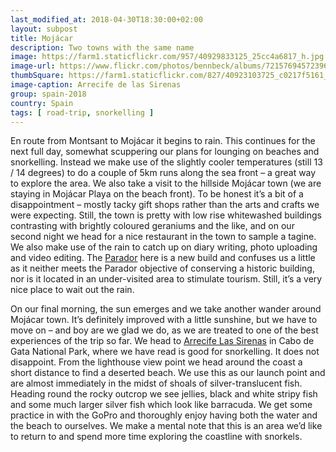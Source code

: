 ```yaml
---
last_modified_at: 2018-04-30T18:30:00+02:00
layout: subpost
title: Mojácar
description: Two towns with the same name
image: https://farm1.staticflickr.com/957/40929833125_25cc4a6817_h.jpg
image-url: https://www.flickr.com/photos/bennbeck/albums/72157694572396941
thumbSquare: https://farm1.staticflickr.com/827/40923103725_c0217f5161_q.jpg
image-caption: Arrecife de las Sirenas
group: spain-2018
country: Spain
tags: [ road-trip, snorkelling ]
---
```


En route from Montsant to Mojácar it begins to rain. This continues for the next full day, somewhat scuppering our plans for lounging on beaches and snorkelling.
Instead we make use of the slightly cooler temperatures (still 13 / 14 degrees) to do a couple of 5km runs along the sea front – a great way to explore the area. 
We also take a visit to the hillside Mojácar town (we are staying in Mojácar Playa on the beach front). To be honest it’s a bit of a disappointment – mostly tacky gift 
shops rather than the arts and crafts we were expecting. Still, the town is pretty with low rise whitewashed buildings contrasting with brightly coloured geraniums and 
the like, and on our second night we head for a nice restaurant in the town to sample a tagine. We also make use of the rain to catch up on diary writing, photo uploading 
and video editing. The [Parador](http://www.parador.es/en/paradores/parador-de-mojacar) here is 
a new build and confuses us a little as it neither meets the Parador objective of conserving a historic building, nor is it located in an under-visited area to stimulate tourism. 
Still, it’s a very nice place to wait out the rain.

On our final morning, the sun emerges and we take another wander around Mojácar town. It’s definitely improved with a little sunshine, but we have to move on – and boy are we 
glad we do, as we are treated to one of the best experiences of the trip so far. We head to [Arrecife Las Sirenas](https://www.cabogataalmeria.com/Cabo-Gata/Pueblos-Lugares/Visita-Turistica/Arrecife-Sirenas-Cabo-Gata.html)
in Cabo de Gata National Park, where we have read is good for snorkelling. It does not disappoint. From the lighthouse view point we head around the coast a short distance to find
a deserted beach. We use this as our launch point and are almost immediately in the midst of shoals of silver-translucent fish. Heading round the rocky outcrop we see jellies, 
black and white stripy fish and some much larger silver fish which look like barracuda. We get some practice in with the GoPro and thoroughly enjoy having both the water and 
the beach to ourselves. We make a mental note that this is an area we’d like to return to and spend more time exploring the coastline with snorkels.
